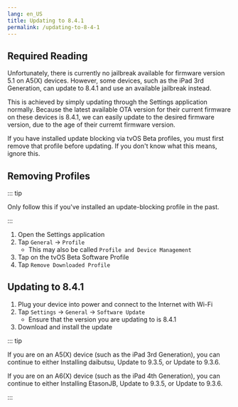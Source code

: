 ```yaml
---
lang: en_US
title: Updating to 8.4.1
permalink: /updating-to-8-4-1
---
```


## Required Reading

Unfortunately, there is currently no jailbreak available for firmware version 5.1 on A5(X) devices. However, some devices, such as the iPad 3rd Generation, can update to 8.4.1 and use an available jailbreak instead.

This is achieved by simply updating through the Settings application normally. Because the latest available OTA version for their current firmware on these devices is 8.4.1, we can easily update to the desired firmware version, due to the age of their curremt firmware version.

If you have installed update blocking via tvOS Beta profiles, you must first remove that profile before updating. If you don't know what this means, ignore this.

## Removing Profiles

::: tip

Only follow this if you've installed an update-blocking profile in the past.

:::

1. Open the Settings application
1. Tap `General` -> `Profile`
    - This may also be called `Profile and Device Management`
1. Tap on the tvOS Beta Software Profile
1. Tap `Remove Downloaded Profile`

## Updating to 8.4.1

1. Plug your device into power and connect to the Internet with Wi-Fi
1. Tap `Settings` -> `General` -> `Software Update`
    - Ensure that the version you are updating to is 8.4.1
1. Download and install the update

::: tip

If you are on an A5(X) device (such as the iPad 3rd Generation), you can continue to either <router-link to="/installing-daibutsu">Installing daibutsu</router-link>, <router-link to="/updating-to-9-3-5">Update to 9.3.5</router-link>, or <router-link to="/updating-to-9-3-6">Update to 9.3.6</router-link>.

If you are on an A6(X) device (such as the iPad 4th Generation), you can continue to either <router-link to="/installing-etasonJB">Installing EtasonJB</router-link>, <router-link to="/updating-to-9-3-5">Update to 9.3.5</router-link>, or <router-link to="/updating-to-9-3-6">Update to 9.3.6</router-link>.

:::